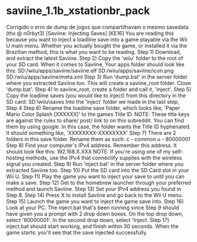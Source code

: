 # saviine_1.1b_xstationbr_pack
Corrigido o erro de dump de jogos que compartilhavam o mesmo savedata (thx @ n0rbyt3)                  [Saviine: Injecting Saves] [KE16] You are reading this because you want to inject a loadiine save into a game playable via the Wii U main menu. Whether you actually bought the game, or installed it via the Brazilian method, this is what you want to be reading. Step 1) Download, and extract the latest Saviine. Step 2) Copy the 'wiiu' folder to the root of your SD card. When it comes to Saviine, Your apps folder should look like this: SD:/wiiu/apps/saviine/saviine.elf SD:/wiiu/apps/saviine/icon.png SD:/wiiu/apps/saviine/meta.xml Step 3) Run 'dump.bat' in the server folder where you extracted Saviine too. This will create a saviine_root folder. Close 'dump.bat'. Step 4) In saviine_root, create a folder and call it, 'inject'. Step 5) Copy the loadiine saves (you would like to inject) from this directory in the SD card: SD:\wiiu\saves Into the 'inject' folder we made in the last step, Step 4 Step 6) Rename the loadiine save folder, which looks like, 'Paper Mario Color Splash [XXXXXX]' to the games Title ID. NOTE: These title keys are against the rules to share/ post/ link to on this subreddit. You can find them by using google. In this case, the folder wants the Title ID hyphenated. It should something like, 'XXXXXXXX-XXXXXXXX' Step 7) There are 2 folders in this save folder. Rename them as such: c - common u - 80000001 Step 8) Find your computer's IPv4 address. Remember this address. It should look like this: 192.168.X.XXX NOTE: If you're using one of my self-hosting methods, use the IPv4 that connectify supplies with the wireless signal you created. Step 9) Run 'inject.bat' in the server folder where you extracted Saviine too. Step 10) Put the SD card into the SD Card slot in your Wii U. Step 11) Play the game you want to inject your save to until you can make a save. Step 12) Get to the homebrew launcher through your preferred method and launch Saviine. Step 13) Set your IPv4 address you found in Step 8. Step 14) Press X to install Saviine and go back to the Wii U menu. Step 15) Launch the game you want to inject the game save into. Step 16) Look at your PC. The inject.bat that's been running since Step 9 should have given you a prompt with 2 drop down boxes. On the top drop down, select '80000001'. In the second drop down, select 'Inject. Step 17) inject.bat should start working, and finish within 30 seconds. When the game starts: you'll see that the save injected successfully.  
